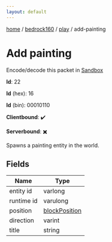```yaml
---
layout: default
---
```


[home](/)  /  [bedrock160](/protocol/bedrock160)  /  [play](/protocol/bedrock160/play)  /  add-painting

# Add painting

Encode/decode this packet in [Sandbox](../../../sandbox/bedrock160#play.add_painting)

**Id**: 22

**Id** (hex): 16

**Id** (bin): 00010110

**Clientbound**: ✔️

**Serverbound**: ✖️

Spawns a painting entity in the world.

## Fields

Name | Type
---|---
entity id | varlong
runtime id | varulong
position | [blockPosition](/protocol/bedrock160/types/block-position)
direction | varint
title | string
